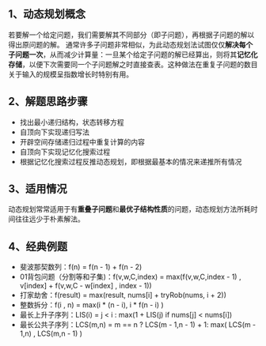 ﻿## 1、动态规划概念
若要解一个给定问题，我们需要解其不同部分（即子问题），再根据子问题的解以得出原问题的解。
通常许多子问题非常相似，为此动态规划法试图仅仅**解决每个子问题一次**，从而减少计算量：一旦某个给定子问题的解已经算出，则将其**记忆化存储**，以便下次需要同一个子问题解之时直接查表。这种做法在重复子问题的数目关于输入的规模呈指数增长时特别有用。
## 2、解题思路步骤

 - 找出最小递归结构，状态转移方程
 - 自顶向下实现递归写法
 - 开辟空间存储递归过程中重复计算的内容
 - 自顶向下实现记忆化搜索过程
 - 根据记忆化搜索过程反推动态规划，即根据最基本的情况来递推所有情况
## 3、适用情况
动态规划常常适用于有**重叠子问题**和**最优子结构性质**的问题，动态规划方法所耗时间往往远少于朴素解法。
## 4、经典例题
 - 斐波那契数列：f(n) = f(n - 1) + f(n - 2)
 - 01背包问题（分割等和子集)：f(v,w,C,index) = max(f(v,w,C,index - 1) , v[index] + f(v,w,C - w[index] , index - 1))
 - 打家劫舍：f(result) = max(result, nums[i] + tryRob(nums, i + 2))
 - 整数拆分：f(i , n) = max(i * (n - i), i * f(n - i) )
 - 最长上升子序列：LIS(i) = j < i : max(1 + LIS(j) if nums[j] < nums[i])
 - 最长公共子序列：LCS(m,n) = m == n ? LCS(m - 1,n - 1) + 1: max( LCS(m - 1,n) , LCS(m,n - 1) )

